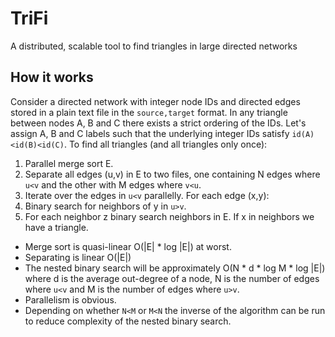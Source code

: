 # TriFi
A distributed, scalable tool to find triangles in large directed networks

## How it works
Consider a directed network with integer node IDs and directed edges stored in a plain text file in the `source,target` format. In any triangle between nodes A, B and C there exists a strict ordering of the IDs. Let's assign A, B and C labels such that the underlying integer IDs satisfy `id(A)<id(B)<id(C)`. To find all triangles (and all triangles only once):

1. Parallel merge sort E.
2. Separate all edges (u,v) in E to two files, one containing N edges where `u<v` and the other with M edges where `v<u`.
3. Iterate over the edges in `u<v` parallelly. For each edge (x,y):
 1. Binary search for neighbors of y in `u>v`.
 2. For each neighbor z binary search neighbors in E. If x in neighbors we have a triangle.

- Merge sort is quasi-linear O(|E| * log |E|) at worst.
- Separating is linear O(|E|)
- The nested binary search will be approximately O(N * d * log M * log |E|) where d is the average out-degree of a node, N is the number of edges where `u<v` and M is the number of edges where `u>v`.
- Parallelism is obvious.
- Depending on whether `N<M` or `M<N` the inverse of the algorithm can be run to reduce complexity of the nested binary search.
